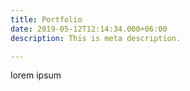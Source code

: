 ```yaml
---
title: Portfolio
date: 2019-05-12T12:14:34.000+06:00
description: This is meta description.

---
```

lorem ipsum